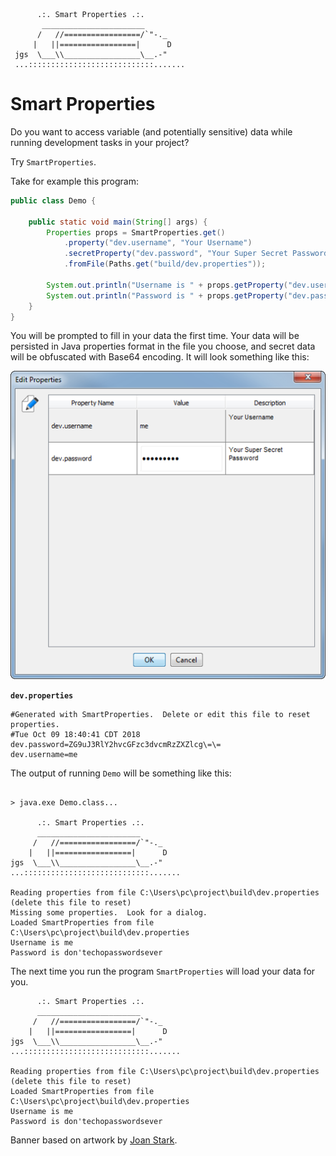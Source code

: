 
```text
      .:. Smart Properties .:.
       _______________________
      /   //=================/`"-._
     |   ||=================|      D
 jgs  \___\\_________________\__.-"
 ...::::::::::::::::::::::::::::.......
```

# Smart Properties

Do you want to access variable (and potentially sensitive) data while running development tasks in your project?

Try `SmartProperties`.

Take for example this program:

```java
public class Demo {

    public static void main(String[] args) {
        Properties props = SmartProperties.get()
            .property("dev.username", "Your Username")
            .secretProperty("dev.password", "Your Super Secret Password")
            .fromFile(Paths.get("build/dev.properties"));

        System.out.println("Username is " + props.getProperty("dev.username"));
        System.out.println("Password is " + props.getProperty("dev.password"));
    }
}
```

You will be prompted to fill in your data the first time.
Your data will be persisted in Java properties format in the file you choose, and secret data will be obfuscated with Base64 encoding.
It will look something like this:

!["Edit Properties" dialog](docs/images/edit.png)

**`dev.properties`**
```
#Generated with SmartProperties.  Delete or edit this file to reset properties.
#Tue Oct 09 18:40:41 CDT 2018
dev.password=ZG9uJ3RlY2hvcGFzc3dvcmRzZXZlcg\=\=
dev.username=me
```

The output of running `Demo` will be something like this:

```text

> java.exe Demo.class...

      .:. Smart Properties .:.
      _______________________
     /   //=================/`"-._
    |   ||=================|      D
jgs  \___\\_________________\__.-"
...::::::::::::::::::::::::::::.......

Reading properties from file C:\Users\pc\project\build\dev.properties (delete this file to reset)
Missing some properties.  Look for a dialog.
Loaded SmartProperties from file C:\Users\pc\project\build\dev.properties
Username is me
Password is don'techopasswordsever
```

The next time you run the program `SmartProperties` will load your data for you.

```
      .:. Smart Properties .:.
      _______________________
     /   //=================/`"-._
    |   ||=================|      D
jgs  \___\\_________________\__.-"
...::::::::::::::::::::::::::::.......

Reading properties from file C:\Users\pc\project\build\dev.properties (delete this file to reset)
Loaded SmartProperties from file C:\Users\pc\project\build\dev.properties
Username is me
Password is don'techopasswordsever
```


Banner based on artwork by [Joan Stark](https://asciiart.website/joan/www.geocities.com/SoHo/7373/indexjava.html).